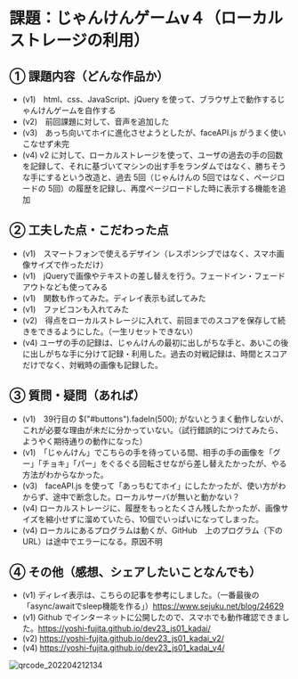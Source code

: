# 課題：じゃんけんゲームv４（ローカルストレージの利用）

## ① 課題内容（どんな作品か）
- (v1)　html、css、JavaScript、jQuery を使って、ブラウザ上で動作するじゃんけんゲームを自作する
- (v2)　前回課題に対して、音声を追加した
- (v3)　あっち向いてホイに進化させようとしたが、faceAPI.js がうまく使いこなせず未完
- (v4) v2 に対して、ローカルストレージを使って、ユーザの過去の手の回数を記録して、それに基づいてマシンの出す手をランダムではなく、勝ちそうな手にするという改造と、過去 5回（じゃんけんの 5回ではなく、ページロードの 5回）の履歴を記録し、再度ページロードした時に表示する機能を追加

## ② 工夫した点・こだわった点
- (v1)　スマートフォンで使えるデザイン（レスポンシブではなく、スマホ画像サイズで作っただけ）
- (v1)　jQueryで画像やテキストの差し替えを行う。フェードイン・フェードアウトなども使ってみる
- (v1)　関数も作ってみた。ディレイ表示も試してみた
- (v1)　ファビコンも入れてみた
- (v2)　得点をローカルストレージに入れて、前回までのスコアを保存して続きをできるようにした。（一生リセットできない）
- (v4) ユーザの手の記録は、じゃんけんの最初に出しがちな手と、あいこの後に出しがちな手に分けて記録・利用した。過去の対戦記録は、時間とスコアだけでなく、対戦時の画像も記録した。

## ③ 質問・疑問（あれば）
- (v1)　39行目の $("#buttons").fadeIn(500); がないとうまく動作しないが、これが必要な理由が未だに分かっていない。（試行錯誤的につけてみたら、ようやく期待通りの動作になった）
- (v1)　「じゃんけん」でこちらの手を待っている間、相手の手の画像を「グー」「チョキ」「パー」をぐるぐる回転させながら差し替えたかったが、やる方法がわからなかった。　
- (v3)　faceAPI.js を使って「あっちむてホイ」にしたかったが、使い方がわからず、途中で断念した。ローカルサーバが無いと動かない？
- (v4) ローカルストレージに、履歴をもっとたくさん残したかったが、画像サイズを縮小せずに溜めていたら、10個でいっぱいになってしまった。
- (v4) ローカルにあるプログラムは動くが、GitHub　上のプログラム（下の URL）は途中でエラーになる。原因不明

## ④ その他（感想、シェアしたいことなんでも）
- (v1) ディレイ表示は、こちらの記事を参考にしました。（一番最後の「async/awaitでsleep機能を作る」）https://www.sejuku.net/blog/24629
- (v1) Github でインターネットに公開したので、スマホでも動作確認できました。https://yoshi-fujita.github.io/dev23_js01_kadai/
- (v2) https://yoshi-fujita.github.io/dev23_js01_kadai_v2/
- (v4) https://yoshi-fujita.github.io/dev23_js01_kadai_v4/

![qrcode_202204212134](https://user-images.githubusercontent.com/32793942/164459292-06c72da6-c49f-42d8-b709-154b44c4218c.png)
